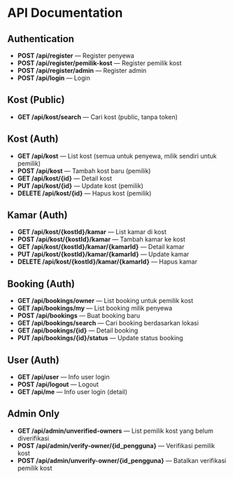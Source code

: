 # API Documentation

## Authentication
- **POST /api/register** — Register penyewa
- **POST /api/register/pemilik-kost** — Register pemilik kost
- **POST /api/register/admin** — Register admin
- **POST /api/login** — Login

## Kost (Public)
- **GET /api/kost/search** — Cari kost (public, tanpa token)

## Kost (Auth)
- **GET /api/kost** — List kost (semua untuk penyewa, milik sendiri untuk pemilik)
- **POST /api/kost** — Tambah kost baru (pemilik)
- **GET /api/kost/{id}** — Detail kost
- **PUT /api/kost/{id}** — Update kost (pemilik)
- **DELETE /api/kost/{id}** — Hapus kost (pemilik)

## Kamar (Auth)
- **GET /api/kost/{kostId}/kamar** — List kamar di kost
- **POST /api/kost/{kostId}/kamar** — Tambah kamar ke kost
- **GET /api/kost/{kostId}/kamar/{kamarId}** — Detail kamar
- **PUT /api/kost/{kostId}/kamar/{kamarId}** — Update kamar
- **DELETE /api/kost/{kostId}/kamar/{kamarId}** — Hapus kamar

## Booking (Auth)
- **GET /api/bookings/owner** — List booking untuk pemilik kost
- **GET /api/bookings/my** — List booking milik penyewa
- **POST /api/bookings** — Buat booking baru
- **GET /api/bookings/search** — Cari booking berdasarkan lokasi
- **GET /api/bookings/{id}** — Detail booking
- **PUT /api/bookings/{id}/status** — Update status booking

## User (Auth)
- **GET /api/user** — Info user login
- **POST /api/logout** — Logout
- **GET /api/me** — Info user login (detail)

## Admin Only
- **GET /api/admin/unverified-owners** — List pemilik kost yang belum diverifikasi
- **POST /api/admin/verify-owner/{id_pengguna}** — Verifikasi pemilik kost
- **POST /api/admin/unverify-owner/{id_pengguna}** — Batalkan verifikasi pemilik kost 